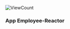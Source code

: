 <p align="left">
    <img alt="ViewCount" src="https://views.whatilearened.today/views/github/employee-reactor/Generalization.svg">
</p>

### App Employee-Reactor